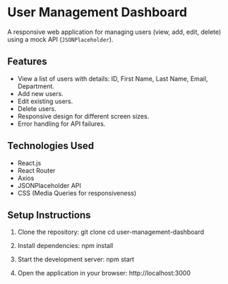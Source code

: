 # User Management Dashboard

A responsive web application for managing users (view, add, edit, delete) using a mock API (`JSONPlaceholder`).

## Features

- View a list of users with details: ID, First Name, Last Name, Email, Department.
- Add new users.
- Edit existing users.
- Delete users.
- Responsive design for different screen sizes.
- Error handling for API failures.

## Technologies Used

- React.js
- React Router
- Axios
- JSONPlaceholder API
- CSS (Media Queries for responsiveness)

## Setup Instructions

  1. Clone the repository:
     git clone <repo-url>
     cd user-management-dashboard
     
  2. Install dependencies:
     npm install
  
  3. Start the development server:
     npm start
  
  4. Open the application in your browser:
     http://localhost:3000

